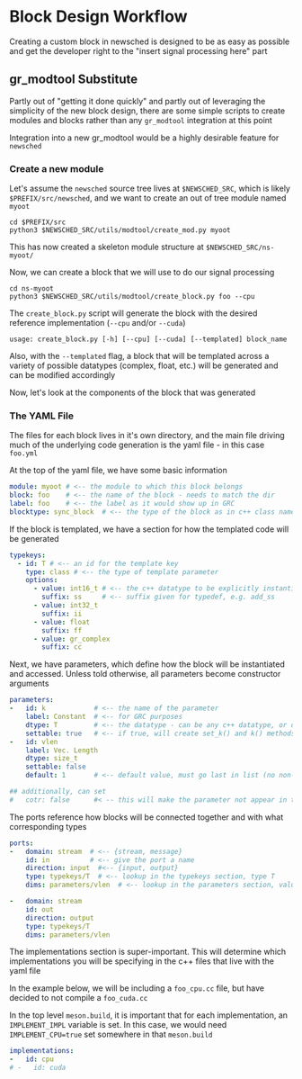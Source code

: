 # Block Design Workflow

Creating a custom block in newsched is designed to be as easy as possible and get the
developer right to the "insert signal processing here" part 

## gr_modtool Substitute

Partly out of "getting it done quickly" and partly out of leveraging the simplicity of 
the new block design, there are some simple scripts to create modules and blocks
rather than any `gr_modtool` integration at this point

Integration into a new gr_modtool would be a highly desirable feature for `newsched`

### Create a new module
Let's assume the `newsched` source tree lives at `$NEWSCHED_SRC`, which is likely
`$PREFIX/src/newsched`, and we want to create an out of tree module named `myoot`

```
cd $PREFIX/src
python3 $NEWSCHED_SRC/utils/modtool/create_mod.py myoot
```
This has now created a skeleton module structure at `$NEWSCHED_SRC/ns-myoot/`

Now, we can create a block that we will use to do our signal processing

```
cd ns-myoot
python3 $NEWSCHED_SRC/utils/modtool/create_block.py foo --cpu
```
The `create_block.py` script will generate the block with the desired reference
implementation (`--cpu` and/or `--cuda`)
```
usage: create_block.py [-h] [--cpu] [--cuda] [--templated] block_name
```
Also, with the `--templated` flag, a block that will be templated across a 
variety of possible datatypes (complex, float, etc.) will be generated and 
can be modified accordingly

Now, let's look at the components of the block that was generated
### The YAML File
The files for each block lives in it's own directory, and the main file driving
much of the underlying code generation is the yaml file - in this case `foo.yml`

At the top of the yaml file, we have some basic information
```yaml
module: myoot # <-- the module to which this block belongs
block: foo    # <-- the name of the block - needs to match the dir
label: foo    # <-- the label as it would show up in GRC
blocktype: sync_block  # <-- the type of the block as in c++ class names {sync_block, block }
```

If the block is templated, we have a section for how the templated code will
be generated
```yaml
typekeys:
  - id: T # <-- an id for the template key
    type: class # <-- the type of template parameter
    options:    
      - value: int16_t # <-- the c++ datatype to be explicitly instantiated
        suffix: ss     # <-- suffix given for typedef, e.g. add_ss
      - value: int32_t 
        suffix: ii 
      - value: float
        suffix: ff   
      - value: gr_complex 
        suffix: cc 
```
Next, we have parameters, which define how the block will be instantiated
and accessed.  Unless told otherwise, all parameters become constructor 
arguments

```yaml
parameters:
-   id: k            # <-- the name of the parameter
    label: Constant  # <-- for GRC purposes
    dtype: T         # <-- the datatype - can be any c++ datatype, or one of the typekeys
    settable: true   # <-- if true, will create set_k() and k() methods
-   id: vlen
    label: Vec. Length
    dtype: size_t
    settable: false
    default: 1       # <-- default value, must go last in list (no non-default value parameters after a default)

## additionally, can set
#   cotr: false      #< -- this will make the parameter not appear in the constructor, but can be set or queried via accessors
```

The ports reference how blocks will be connected together and with what corresponding types
```yaml
ports:
-   domain: stream  # <-- {stream, message}
    id: in          # <-- give the port a name
    direction: input  #<-- {input, output}
    type: typekeys/T  # <-- lookup in the typekeys section, type T
    dims: parameters/vlen  # <-- lookup in the parameters section, value of vlen

-   domain: stream
    id: out
    direction: output
    type: typekeys/T
    dims: parameters/vlen
```

The implementations section is super-important. This will determine which implementations you will 
be specifying in the c++ files that live with the yaml file

In the example below, we will be including a `foo_cpu.cc` file, but have decided to not compile a 
`foo_cuda.cc`

In the top level `meson.build`, it is important that for each implementation, an `IMPLEMENT_IMPL` 
variable is set.  In this case, we would need `IMPLEMENT_CPU=true` set somewhere in that `meson.build`

```yaml
implementations:
-   id: cpu
# -   id: cuda
```
